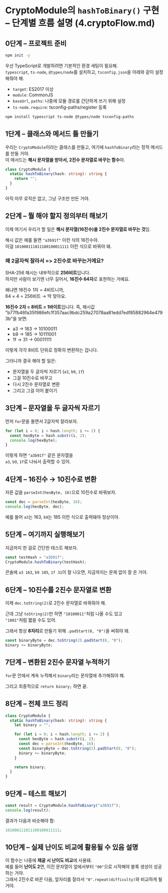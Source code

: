 # CryptoModule의 `hashToBinary()` 구현 – 단계별 흐름 설명 (4.cryptoFlow.md)

## 0단계 – 프로젝트 준비

```sh
npm init -y
```

우선 TypeScript로 개발하려면 기본적인 환경 세팅이 필요해.  
`typescript`, `ts-node`, `@types/node`를 설치하고, `tsconfig.json`을 아래와 같이 설정해줘야 해.

- `target`: ES2017 이상
- `module`: CommonJS
- `baseUrl`, `paths`: 나중에 모듈 경로를 간단하게 쓰기 위해 설정
- `ts-node.require`: tsconfig-paths/register 등록

```bash
npm install typescript ts-node @types/node tsconfig-paths
```

## 1단계 – 클래스와 메서드 틀 만들기

우리는 `CryptoModule`이라는 클래스를 만들고, 여기에 `hashToBinary`라는 정적 메서드를 만들 거야.  
이 메서드는 **해시 문자열을 받아서, 2진수 문자열로 바꾸는 함수**야.

```ts
class CryptoModule {
  static hashToBinary(hash: string): string {
    return "";
  }
}
```

아직 아무 로직은 없고, 그냥 구조만 만든 거야.

## 2단계 – 뭘 해야 할지 정의부터 해보기

이제 여기서 우리가 할 일은 **해시 문자열(16진수)을 2진수 문자열로 바꾸는 것**임.

해시 값은 예를 들면 `"a3b91f"` 이런 식의 16진수야.  
이걸 `101000111011100100011111` 이런 식으로 바꿔야 돼.

### 왜 2글자씩 잘라서 => 2진수로 바꾸는거에요?

SHA-256 해시는 내부적으로 **256비트**입니다.  
하지만 사람이 보기엔 너무 길어서, **16진수 64자**로 표현하는 거예요.

왜냐면 16진수 1자 = 4비트니까,  
64 × 4 = 256비트 → 딱 맞아요.

**16진수 2자 = 8비트 = 1바이트**입니다.
즉, 해시값 "b77fb46fa35f986efc1f357aac9bdc259a27078aa81edd7edf85882964e4793b"을 보면:

- a3 → 163 → 10100011
- b9 → 185 → 10111001
- 1f → 31 → 00011111

이렇게 각각 8비트 단위로 정확히 변환하는 겁니다.

그러니까 결국 해야 할 일은:

- 문자열을 두 글자씩 자르기 (`a3`, `b9`, `1f`)
- 그걸 10진수로 바꾸고
- 다시 2진수 문자열로 변환
- 그리고 그걸 이어 붙이기

## 3단계 – 문자열을 두 글자씩 자르기

먼저 `for`문을 돌면서 2글자씩 잘라보자.

```ts
for (let i = 0; i < hash.length; i += 2) {
  const hexByte = hash.substr(i, 2);
  console.log(hexByte);
}
```

이렇게 하면 `"a3b91f"` 같은 문자열을  
`a3`, `b9`, `1f`로 나눠서 출력할 수 있어.

## 4단계 – 16진수 → 10진수로 변환

자른 값을 `parseInt(hexByte, 16)`으로 10진수로 바꿔보자.

```ts
const dec = parseInt(hexByte, 16);
console.log(hexByte, dec);
```

예를 들어 `a3`는 163, `b9`는 185 이런 식으로 출력돼야 정상이야.

## 5단계 – 여기까지 실행해보기

지금까지 한 걸로 간단한 테스트 해보자.

```ts
const testHash = "a3b91f";
CryptoModule.hashToBinary(testHash);
```

콘솔에 `a3 163`, `b9 185`, `1f 31`이 잘 나오면, 지금까지는 문제 없이 잘 온 거야.

## 6단계 – 10진수를 2진수 문자열로 변환

이제 `dec.toString(2)`로 2진수 문자열로 바꿔줘야 해.

근데 그냥 `toString(2)`만 하면 `"10100011"`처럼 나올 수도 있고  
`"1001"`처럼 짧을 수도 있어.

그래서 항상 **8자리**로 만들기 위해 `.padStart(8, "0")`을 써줘야 돼.

```ts
const binaryByte = dec.toString(2).padStart(8, "0");
binary += binaryByte;
```

## 7단계 – 변환된 2진수 문자열 누적하기

`for`문 안에서 계속 누적해서 `binary`라는 문자열에 추가해줘야 해.

그리고 최종적으로 `return binary;` 하면 끝.

## 8단계 – 전체 코드 정리

```ts
class CryptoModule {
  static hashToBinary(hash: string): string {
    let binary = "";

    for (let i = 0; i < hash.length; i += 2) {
      const hexByte = hash.substr(i, 2);
      const dec = parseInt(hexByte, 16);
      const binaryByte = dec.toString(2).padStart(8, "0");
      binary += binaryByte;
    }

    return binary;
  }
}
```

## 9단계 – 테스트 해보기

```ts
const result = CryptoModule.hashToBinary("a3b91f");
console.log(result);
```

결과가 다음과 비슷해야 함:

```ts
101000111011100100011111;
```

## 10단계 – 실제 난이도 비교에 활용될 수 있음 설명

이 함수는 나중에 **채굴 시 난이도 비교**에 사용돼.  
예를 들어 **난이도 2**면, 이진 문자열이 앞에서부터 `"00"`으로 시작해야 블록 생성이 성공하는 거야.  
그래서 2진수로 바꾼 다음, 앞자리를 잘라서 `"0".repeat(difficulty)`와 비교하게 될 거야.
